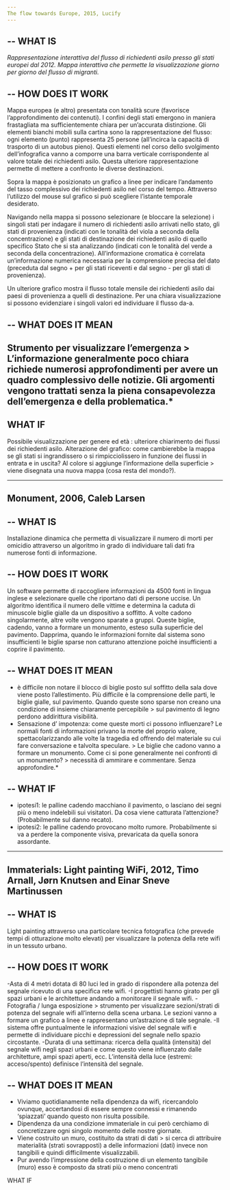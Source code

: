 ```yaml
---
The flow towards Europe, 2015, Lucify
---
```

--
WHAT IS
--
*Rappresentazione interattiva del flusso di richiedenti asilo presso gli stati europei dal 2012. Mappa interattiva che permette la visualizzazione giorno per giorno del flusso di migranti.*

--
HOW DOES IT WORK
--

Mappa europea (e altro) presentata con tonalità scure (favorisce l’approfondimento dei contenuti). I confini degli stati emergono in maniera frastagliata ma sufficientemente chiara per un’accurata distinzione. 
Gli elementi bianchi mobili sulla cartina sono la rappresentazione del flusso: ogni elemento (punto) rappresenta 25 persone (all’incirca la capacità di trasporto di un autobus pieno). Questi elementi nel corso dello svolgimento dell’infografica vanno a comporre una barra verticale corrispondente al valore totale dei richiedenti asilo. Questa ulteriore rappresentazione permette di mettere a confronto le diverse destinazioni.

Sopra la mappa è posizionato un grafico a linee per indicare l’andamento del tasso complessivo dei richiedenti asilo nel corso del tempo. Attraverso l’utilizzo del mouse sul grafico si può scegliere l’istante temporale desiderato.

Navigando nella mappa si possono selezionare (e bloccare la selezione) i singoli stati per indagare il numero di richiedenti asilo arrivati nello stato, gli stati di provenienza (indicati con le tonalità del viola a seconda della concentrazione) e gli stati di destinazione dei richiedenti asilo di quello specifico Stato che si sta analizzando (indicati con le tonalità del verde a seconda della concentrazione). All’informazione cromatica è correlata un’informazione numerica necessaria per la comprensione precisa del dato (preceduta dal segno + per gli stati riceventi e dal segno - per gli stati di provenienza).

Un ulteriore grafico mostra  il flusso totale mensile dei richiedenti asilo dai paesi di provenienza a quelli di destinazione. Per una chiara visualizzazione si possono evidenziare i singoli valori ed individuare il flusso da-a.

--
WHAT DOES IT MEAN
--

Strumento per visualizzare l’emergenza > L’informazione generalmente poco chiara richiede numerosi approfondimenti per avere un quadro complessivo delle notizie.
Gli argomenti vengono trattati senza la piena consapevolezza dell’emergenza e della problematica.*
--
WHAT IF
--

Possibile visualizzazione per genere ed età : ulteriore chiarimento dei flussi dei richiedenti asilo.
Alterazione del grafico: come cambierebbe la mappa se gli stati si ingrandissero o si rimpicciolissero in funzione dei flussi in entrata e in uscita? Al colore si aggiunge l’informazione della superficie > viene disegnata una nuova mappa (cosa resta del mondo?).




---
Monument, 2006, Caleb Larsen
---
--
WHAT IS
--

Installazione dinamica che permetta di visualizzare il numero di morti per omicidio attraverso un algoritmo in grado di individuare tali dati fra numerose fonti di informazione.

--
HOW DOES IT WORK
--

Un software permette di raccogliere informazioni da 4500 fonti in lingua inglese e selezionare quelle che riportano dati di persone uccise. Un algoritmo identifica il numero delle vittime e determina la caduta di minuscole biglie gialle da un dispositivo a soffitto. A volte cadono singolarmente, altre volte vengono sparate a gruppi. Queste biglie, cadendo, vanno a formare un monumento, esteso sulla superficie del pavimento.
Dapprima, quando le informazioni fornite dal sistema sono insufficienti le biglie sparse non catturano attenzione poiché insufficienti a coprire il pavimento.

--
WHAT DOES IT MEAN
--

- è difficile non notare il blocco di biglie posto sul soffitto della sala dove viene posto l’allestimento. Più difficile è la comprensione delle parti, le biglie gialle, sul pavimento. 
Quando queste sono sparse non creano una condizione di insieme chiaramente percepibile > sul pavimento di legno perdono addirittura visibilità.
- Sensazione d’ impotenza: come queste morti ci possono influenzare? Le normali fonti di informazioni privano la morte del proprio valore, spettacolarizzando alle volte la tragedia ed offrendo del materiale su cui fare conversazione e talvolta speculare. > Le biglie che cadono vanno a formare un monumento. Come ci si pone generalmente nei confronti di un monumento? > necessità di ammirare e commentare. Senza approfondire.*

--
WHAT IF
--

- ipotesi1: le palline cadendo macchiano il pavimento, o lasciano dei segni più o meno indelebili sui visitatori. Da cosa viene catturata l’attenzione? (Probabilmente sul danno recato).
- ipotesi2: le palline cadendo provocano molto rumore. Probabilmente si va a perdere la componente visiva, prevaricata da quella sonora assordante.





---
Immaterials: Light painting WiFi, 2012, Timo Arnall, Jørn Knutsen and Einar Sneve Martinussen
---

--
WHAT IS
--

Light painting attraverso una particolare tecnica fotografica (che prevede tempi di otturazione molto elevati) per visualizzare la potenza della rete wifi in un tessuto urbano. 

--
HOW DOES IT WORK
--

-Asta di 4 metri dotata di 80 luci led in grado di rispondere alla potenza del segnale ricevuto di una specifica rete wifi.
-I progettisti hanno girato per gli spazi urbani e le architetture andando a monitorare il segnale wifi.
-Fotografia / lunga esposizione > strumento per visualizzare sezioni/strati di potenza del segnale wifi all’interno della scena urbana. Le sezioni vanno a formare un grafico a linee e rappresentano un’astrazione di tale segnale.
-Il sistema offre puntualmente le informazioni visive del segnale wifi e permette di individuare picchi e depressioni del segnale nello spazio circostante.
-Durata di una settimana: ricerca della qualità (intensità) del segnale wifi negli spazi urbani e come questo viene influenzato dalle architetture, ampi spazi aperti, ecc. L’intensità della luce (estremi: acceso/spento) definisce l’intensità del segnale.

--
WHAT DOES IT MEAN
--

- Viviamo quotidianamente nella dipendenza da wifi, ricercandolo ovunque, accertandosi di essere sempre connessi e rimanendo ‘spiazzati’ quando questo non risulta possibile.
- Dipendenza da una condizione immateriale in cui però cerchiamo di concretizzare ogni singolo momento delle nostre giornate.
- Viene costruito un muro, costituito da strati di dati > si cerca di attribuire materialità (strati sovrapposti) a delle informazioni (dati) invece non tangibili e quindi difficilmente visualizzabili.
- Pur avendo l’impressione della costruzione di un elemento tangibile (muro) esso è composto da strati più o meno concentrati

WHAT IF

